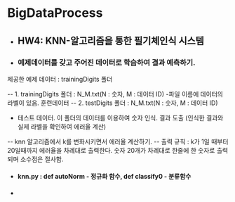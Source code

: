 # BigDataProcess

* ## HW4: KNN-알고리즘을 통한 필기체인식 시스템
* ### 예제데이터를 갖고 주어진 데이터로 학습하여 결과 예측하기. 
제공한 예제 데이터 : trainingDigits 폴더 


-- 1. trainingDigits 폴더 :  N_M.txt(N : 숫자, M : 데이터 ID) -파일 이름에 데이터의 라벨이 있음. 훈련데이터
-- 2. testDigits 폴더 : N_M.txt(N : 숫자, M : 데이터 ID)
- 테스트 데이터. 이 폴더의 데이터를 이용하여 숫자 인식. 결과 도출 (인식한 결과와 실제 라벨을 확인하여 에러율 계산)


-- knn 알고리즘에서 k를 변화시키면서 에러율 계산하기.
-- 출력 규칙 :  k가 1일 때부터 20일때까지 에러율을 차례대로 출력한다. 숫자 20개가 차례대로 한줄에 한 숫자로 출력되며 소수점은 절사함.


- #### knn.py : def autoNorm - 정규화 함수,  def classify0 - 분류함수
- #### 
